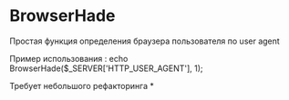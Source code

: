 # BrowserHade
Простая функция определения браузера пользователя по user agent 

Пример использования :
echo BrowserHade($_SERVER['HTTP_USER_AGENT'], 1);

Требует небольшого рефакторинга *
